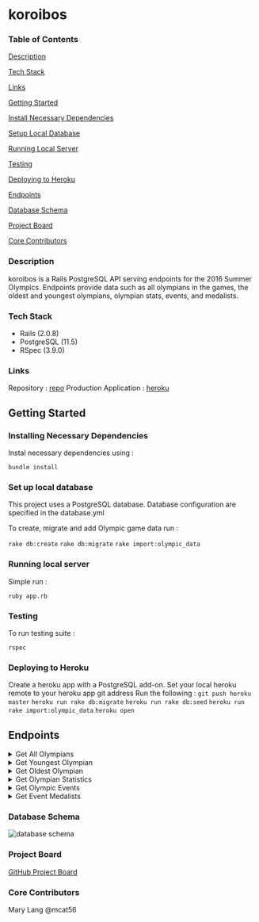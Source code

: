 # koroibos

### Table of Contents
[Description](#description)

[Tech Stack](#tech-stack)

[Links](#links)

[Getting Started](#getting-started)

[Install Necessary Dependencies](#install-necessary-dependencies)

[Setup Local Database](#set-up-local-database)

[Running Local Server](#running-local-server)

[Testing](#testing)

[Deploying to Heroku](#deploying-to-heroku)

[Endpoints](#endpoints)

[Database Schema](#database-schema)

[Project Board](#project-board)

[Core Contributors](#core-contributors)

### Description

koroibos is a Rails PostgreSQL API serving endpoints for the 2016 Summer Olympics. Endpoints provide data such as all olympians in the games, the oldest and youngest olympians, olympian stats, events, and medalists.

### Tech Stack
* Rails (2.0.8)
* PostgreSQL (11.5)
* RSpec (3.9.0)

### Links

Repository : [repo](https://github.com/mcat56/koroibos)
Production Application : [heroku](link)

## Getting Started

### Installing Necessary Dependencies

Instal necessary dependencies using :

`bundle install`


### Set up local database

This project uses a PostgreSQL database. Database configuration are specified in the database.yml

To create, migrate and add Olympic game data run :

`rake db:create`
`rake db:migrate`
`rake import:olympic_data`


### Running local server

Simple run :

`ruby app.rb`


### Testing

To run testing suite :

`rspec`


### Deploying to Heroku

Create a heroku app with a PostgreSQL add-on. Set your local heroku remote to your heroku app git address
Run the following :
`git push heroku master`
`heroku run rake db:migrate`
`heroku run rake db:seed`
`heroku run rake import:olympic_data`
`heroku open`

## Endpoints

<details>
  <summary>Get All Olympians</summary>

GET request to `api/v1/olympians`

Sample Response :
```
{
  "olympians":
    [
      {
        "name": "Maha Abdalsalam",
        "team": "Egypt",
        "age": 18,
        "sport": "Diving"
        "total_medals_won": 0
      },
      {
        "name": "Ahmad Abughaush",
        "team": "Jordan",
        "age": 20,
        "sport": "Taekwondo"
        "total_medals_won": 1
      },
      {...}
    ]
}
```
</details>

<details>
  <summary>Get Youngest Olympian</summary>

GET request to `api/v1/olympians?age=youngest`

Sample Response:
```
{
  "olympians":
    [
      {
        "name": "Ana Iulia Dascl",
        "team": "Romania",
        "age": 13,
        "sport": "Swimming"
        "total_medals_won": 0
      }
    ]
}
```
</details>

<details>
  <summary>Get Oldest Olympian</summary>

GET request to `api/v1/olympians?age=oldest`

Sample Response:
```
{
  "olympians":
    [
      {
        "name": "Julie Brougham",
        "team": "New Zealand",
        "age": 62,
        "sport": "Equestrianism"
        "total_medals_won": 0
      }
    ]
}
```
</details>

<details>
  <summary>Get Olympian Statistics</summary>

GET request to `api/v1/olympian_stats`

Sample Response:
```
{
  "olympian_stats": {
    "total_competing_olympians": 3120
    "average_weight:" {
      "unit": "kg",
      "male_olympians": 75.4,
      "female_olympians": 70.2
    }
    "average_age:" 26.2
  }
}
```
</details>

<details>
  <summary>Get Olympic Events</summary>

GET request to `api/v1/events`

Sample Response:
```
{
  "events":
    [
      {
        "sport": "Archery",
        "events": [
          "Archery Men's Individual",
          "Archery Men's Team",
          "Archery Women's Individual",
          "Archery Women's Team"
        ]
      },
      {
        "sport": "Badminton",
        "events": [
          "Badminton Men's Doubles",
          "Badminton Men's Singles",
          "Badminton Women's Doubles",
          "Badminton Women's Singles",
          "Badminton Mixed Doubles"
        ]
      },
      {...}
    ]
}
```
</details>

<details>
  <summary>Get Event Medalists</summary>

GET request to `api/v1/events/:id/medalists`

Sample Response:
```
{
  "event": "Badminton Mixed Doubles",
  "medalists": [
      {
        "name": "Tontowi Ahmad",
        "team": "Indonesia-1",
        "age": 29,
        "medal": "Gold"
      },
      {
        "name": "Chan Peng Soon",
        "team": "Malaysia",
        "age": 28,
        "medal": "Silver"
      }
    ]
}
```
</details>

### Database Schema

![database schema](https://i.imgur.com/DmuIVva.png)


### Project Board

[GitHub Project Board](https://github.com/mcat56/koroibos/projects/1)

### Core Contributors

Mary Lang @mcat56
